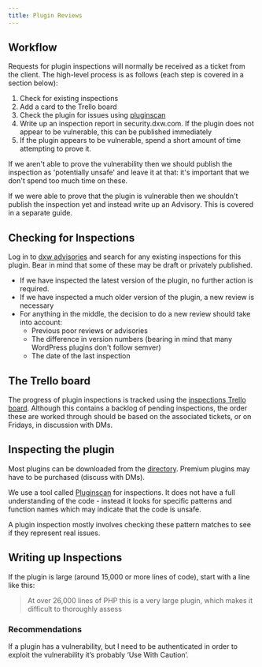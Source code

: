 ```yaml
---
title: Plugin Reviews
---
```


## Workflow

Requests for plugin inspections will normally be received as a ticket from the
client. The high-level process is as follows (each step is covered in a
section below):

1. Check for existing inspections
1. Add a card to the Trello board
1. Check the plugin for issues using [pluginscan](https://git.govpress.com/dxw/pluginscan)
1. Write up an inspection report in security.dxw.com. If the plugin does not
   appear to be vulnerable, this can be published immediately
1. If the plugin appears to be vulnerable, spend a short amount of time
   attempting to prove it.

If we aren't able to prove the vulnerability then we should publish the
inspection as 'potentially unsafe' and leave it at that: it's important that
we don't spend too much time on these.

If we were able to prove that the plugin is vulnerable then we shouldn't
publish the inspection yet and instead write up an Advisory. This is covered
in a separate guide.

## Checking for Inspections

Log in to [dxw advisories](https://advisories.dxw.com/) and search for any
existing inspections for this plugin. Bear in mind that some of these may be
draft or privately published.

- If we have inspected the latest version of the plugin, no further action is
  required.
- If we have inspected a much older version of the plugin, a new review is
  necessary
- For anything in the middle, the decision to do a new review should take
  into account:
  - Previous poor reviews or advisories
  - The difference in version numbers (bearing in mind that many WordPress
    plugins don't follow semver)
  - The date of the last inspection

## The Trello board

The progress of plugin inspections is tracked using the [inspections Trello
board](https://trello.com/b/sN42avTZ/dxwsec-inspections-and-advisories).
Although this contains a backlog of pending inspections, the order these are
worked through should be based on the associated tickets, or on Fridays, in
discussion with DMs.

## Inspecting the plugin

Most plugins can be downloaded from the
[directory](https://en-gb.wordpress.org/plugins/). Premium plugins may have to
be purchased (discuss with DMs).

We use a tool called [Pluginscan](https://git.govpress.com/dxw/pluginscan) for
inspections. It does not have a full understanding of the code - instead it
looks for specific patterns and function names which may indicate that the
code is unsafe.

A plugin inspection mostly involves checking these pattern matches to see if
they represent real issues.

## Writing up Inspections

If the plugin is large (around 15,000 or more lines of code), start with a
line like this:

> At over 26,000 lines of PHP this is a very large plugin, which makes it
> difficult to thoroughly assess

### Recommendations

If a plugin has a vulnerability, but I need to be authenticated in order to
exploit the vulnerability it’s probably ‘Use With Caution’.
